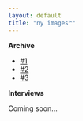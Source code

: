 ```yaml
---
layout: default
title: "ny images™"
---
```


**Archive**

- [#1](https://notreyork.github.io/ny_images-02-01-2023/)
- [#2](https://notreyork.github.io/ny_images-03-01-2023/)
- [#3](https://notreyork.github.io/ny_images-04-01-2023/)

**Interviews**

Coming soon...
